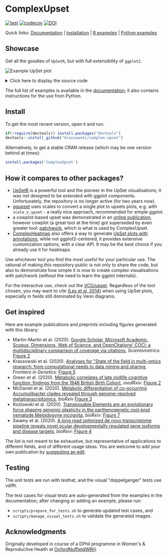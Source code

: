 # ComplexUpset

[![test](https://github.com/krassowski/complex-upset/workflows/test/badge.svg)](https://github.com/krassowski/complex-upset/actions?query=workflow%3Atest)
[![codecov](https://codecov.io/gh/krassowski/complex-upset/branch/master/graph/badge.svg)](https://codecov.io/gh/krassowski/complex-upset)
[![DOI](https://zenodo.org/badge/236336935.svg)](https://zenodo.org/badge/latestdoi/236336935)

Quick links: [Documentation](https://krassowski.github.io/complex-upset/) | [Installation](https://github.com/krassowski/complex-upset#Install) | [R examples](https://krassowski.github.io/complex-upset/articles/Examples_R.html) | [Python examples](https://krassowski.github.io/complex-upset/articles/Examples_Python.html)

## Showcase

Get all the goodies of `UpSetR`, but with full extensibility of `ggplot2`. 

![Example UpSet plot](https://raw.githubusercontent.com/krassowski/complex-upset/master/movies.png)

<details>
    <summary>Click here to display the source code</summary>

```R
library(ggplot2)
library(ComplexUpset)

if(!require(ggplot2movies)) install.packages('ggplot2movies')
movies = ggplot2movies::movies
genres = c('Action', 'Animation', 'Comedy', 'Drama', 'Documentary', 'Romance')

upset(
    movies,
    genres,
    annotations = list(
        'Length'=ggplot(mapping=aes(x=intersection, y=length)) + geom_boxplot(),
        'Rating'=ggplot(mapping=aes(x=intersection, y=rating))
            # if you do not want to install ggbeeswarm, you can use geom_jitter
            + ggbeeswarm::geom_quasirandom(aes(color=log10(votes)))
            + geom_violin(width=1.1, alpha=0.5)
    ),
    queries=list(
        upset_query(
            intersect=c('Drama', 'Comedy'),
            color='red',
            fill='red',
            only_components=c('intersections_matrix', 'Intersection size')
        ),
        upset_query(
            set='Drama',
            fill='blue'
        ),
        upset_query(
            intersect=c('Romance', 'Drama'),
            fill='yellow',
            only_components=c('Length')
        )
    ),
    min_size=10,
    width_ratio=0.1
)
```

</details>


The full list of examples is available in the [documentation](https://krassowski.github.io/complex-upset/articles/Examples_Python.html); it also contains instructions for the use from Python.

## Install

To get the most recent version, open `R` and run:

```R
if(!require(devtools)) install.packages("devtools")
devtools::install_github("krassowski/complex-upset")
```

Alternatively, to get a stable CRAN release (which may be one version behind at times):

```R
install.packages('ComplexUpset')
```

## How it compares to other packages?

- [UpSetR](https://github.com/hms-dbmi/UpSetR) is a powerful tool and the pioneer in the UpSet visualisations; it was not designed to be extended with ggplot components. Unfortunately, the repository is no longer active (for two years now).
- [ggupset](https://github.com/const-ae/ggupset) uses scales to convert a single plot to upsets plots, e.g. with `scale_x_upset` - a really nice approach, recommended for simple ggplot.
- a cowplot-based upset was demonstrated in an [online publication](https://rpubs.com/alexeilutay/upsetr), however cowplot (a great tool at the time) got superseded by even greater tool: [patchwork](https://github.com/thomasp85/patchwork), which is what is used by ComplexUpset.
- [ComplexHeatmap](https://github.com/jokergoo/ComplexHeatmap) also offers a way to generate [UpSet plots with annotations](https://jokergoo.github.io/ComplexHeatmap-reference/book/upset-plot.html); while not ggplot2-centered, it provides extensive customization options, with a clear API. It may be the best choice if you already use it for heatmaps.

Use whichever tool you find the most useful for your particular use. The rational of making this repository public is not only to share the code, but also to demonstrate how simple it is now to create complex visualisations with patchwork (without the need to learn the ggplot internals).

For the interactive use, check out the [VCG/upset](https://github.com/VCG/upset). Regardless of the tool chosen, you may want to cite [(Lex et al, 2014)](https://dx.doi.org/10.1109/TVCG.2014.2346248) when using UpSet plots, especially in fields still dominated by Venn diagrams.

## Get inspired

Here are example publications and preprints including figures generated with this library:

- Martín-Martín et al. (2020). [Google Scholar, Microsoft Academic, Scopus, Dimensions, Web of Science, and OpenCitations’ COCI: a multidisciplinary comparison of coverage via citations](https://doi.org/10.1007/s11192-020-03690-4), *Scientometrics*: [Figure 2](https://link.springer.com/article/10.1007/s11192-020-03690-4#Fig2)
- Krassowski et al. (2020). [Analyses for "State of the field in multi-omics research: from computational needs to data mining and sharing](https://doi.org/10.3389/fgene.2020.610798), *Frontiers in Genetics*: [Figure 5](https://www.frontiersin.org/articles/10.3389/fgene.2020.610798/full#F5)
- Green et al. (2020). [Metabolic correlates of late midlife cognitive function: findings from the 1946 British Birth Cohort](https://doi.org/10.1101/2020.11.23.20236463), *medRxiv*: [Figure 2](https://www.medrxiv.org/content/10.1101/2020.11.23.20236463v2.full#F2)
- McDaniel et al. (2020). [Metabolic differentiation of co-occurring Accumulibacter clades revealed through genome-resolved metatranscriptomics](https://doi.org/10.1101/2020.11.23.394700), *bioRxiv* [Figure 3](https://www.biorxiv.org/content/10.1101/2020.11.23.394700v1.full#F3)
- Kozlowski et al. (2020). [Transposable Elements are an evolutionary force shaping genomic plasticity in the parthenogenetic root-knot nematode Meloidogyne incognita](https://doi.org/10.1101/2020.04.30.069948), *bioRxiv*: [Figure 7](https://www.biorxiv.org/content/10.1101/2020.04.30.069948v4.full#F7)
- Swamy et al. (2020). [A long read optimized de novo transcriptome pipeline reveals novel ocular developmentally regulated gene isoforms and disease targets](https://doi.org/10.1101/2020.08.21.261644), *bioRxiv*: [Figure 4](https://www.biorxiv.org/content/10.1101/2020.08.21.261644v2.full#F4)

The list is not meant to be exhaustive, but representative of applications to different fields, and of different usage ideas. You are welcome to add your own publication by [suggesting an edit](https://github.com/krassowski/complex-upset/edit/master/README.md).

## Testing

The unit tests are run with testhat, and the visual "doppelganger" tests use vdiffr.

The test cases for visual tests are auto-generated from the examples in the documentation; after changing or adding an example, please run:

- `scripts/prepare_for_tests.sh` to generate updated test cases, and
- `scripts/manage_visual_tests.sh` to validate the generated images.

## Acknowledgments

Originally developed in course of a DPhil programme in Women's & Reproductive Health at [OxfordNuffieldWRH](https://github.com/OxfordNuffieldWRH).
